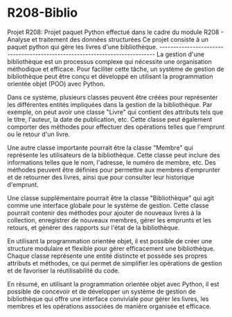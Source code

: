 # R208-Biblio
Projet R208: 
            Projet paquet Python effectué dans le cadre du module R208 - Analyse et traitement des données structurées
            Ce projet consiste à un paquet python qui gère les livres d'une bibliothèque.
            ----------------------------------------------------------------------------
La gestion d'une bibliothèque est un processus complexe qui nécessite une organisation méthodique et efficace. Pour faciliter cette tâche, un système de gestion de bibliothèque peut être conçu et développé en utilisant la programmation orientée objet (POO) avec Python. 

Dans ce système, plusieurs classes peuvent être créées pour représenter les différentes entités impliquées dans la gestion de la bibliothèque. Par exemple, on peut avoir une classe "Livre" qui contient des attributs tels que le titre, l'auteur, la date de publication, etc. Cette classe peut également comporter des méthodes pour effectuer des opérations telles que l'emprunt ou le retour d'un livre.

Une autre classe importante pourrait être la classe "Membre" qui représente les utilisateurs de la bibliothèque. Cette classe peut inclure des informations telles que le nom, l'adresse, le numéro de membre, etc. Des méthodes peuvent être définies pour permettre aux membres d'emprunter et de retourner des livres, ainsi que pour consulter leur historique d'emprunt.

Une classe supplémentaire pourrait être la classe "Bibliothèque" qui agit comme une interface globale pour le système de gestion. Cette classe pourrait contenir des méthodes pour ajouter de nouveaux livres à la collection, enregistrer de nouveaux membres, gérer les emprunts et les retours, et générer des rapports sur l'état de la bibliothèque.

En utilisant la programmation orientée objet, il est possible de créer une structure modulaire et flexible pour gérer efficacement une bibliothèque. Chaque classe représente une entité distincte et possède ses propres attributs et méthodes, ce qui permet de simplifier les opérations de gestion et de favoriser la réutilisabilité du code.

En résumé, en utilisant la programmation orientée objet avec Python, il est possible de concevoir et de développer un système de gestion de bibliothèque qui offre une interface conviviale pour gérer les livres, les membres et les opérations associées de manière organisée et efficace.
